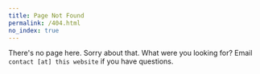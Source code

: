 ```yaml
---
title: Page Not Found
permalink: /404.html
no_index: true
---
```


There's no page here. Sorry about that. What were you looking for? Email
`contact [at] this website` if you have questions.
